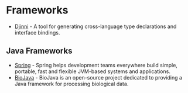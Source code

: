 # Frameworks

* [Djinni](https://github.com/dropbox/djinni) - A tool for generating cross-language type declarations and interface bindings.

## Java Frameworks
* [Spring](http://spring.io) - Spring helps development teams everywhere build simple, portable,  fast and flexible JVM-based systems and applications.
* [BioJava](http://biojava.org/wiki/Main_Page) - BioJava is an open-source project dedicated to providing a Java framework for processing biological data.